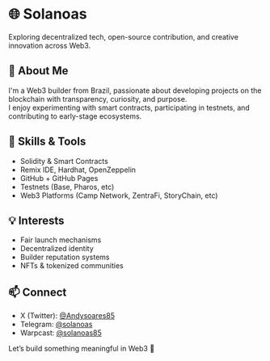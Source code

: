 # 🌐 Solanoas

Exploring decentralized tech, open-source contribution, and creative innovation across Web3.

## 👋 About Me
I'm a Web3 builder from Brazil, passionate about developing projects on the blockchain with transparency, curiosity, and purpose.  
I enjoy experimenting with smart contracts, participating in testnets, and contributing to early-stage ecosystems.

## 🔧 Skills & Tools
- Solidity & Smart Contracts  
- Remix IDE, Hardhat, OpenZeppelin  
- GitHub + GitHub Pages  
- Testnets (Base, Pharos, etc)  
- Web3 Platforms (Camp Network, ZentraFi, StoryChain, etc)

## 💡 Interests
- Fair launch mechanisms  
- Decentralized identity  
- Builder reputation systems  
- NFTs & tokenized communities  

## 📫 Connect
- X (Twitter): [@Andysoares85](https://x.com/Andysoares85)  
- Telegram: [@solanoas](https://t.me/solanoas85)  
- Warpcast: [@solanoas85](https://warpcast.com/solanoas85)

Let’s build something meaningful in Web3 🚀
